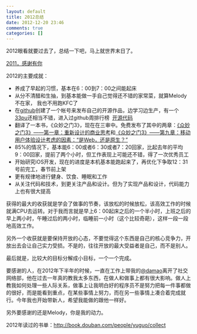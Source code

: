 ```yaml
---
layout: default
title: 2012总结
date: 2012-12-20 23:46
comments: true
categories: []
---
```

2012眼看就要过去了，总结一下吧，马上就世界末日了。

<a href="http://yuguo.us/weblog/2011-thank-you-melody/">2011，感谢有你</a>

2012的主要成就：
<ul>
	<li>养成了早起的习惯，基本在6：00到7：00之间能起床</li>
	<li>从分不清醋和生抽，到基本能做一手自己觉得还不错的家常菜，就算Melody不在家， 我也不用跑KFC了</li>
	<li>在<a href="https://github.com/yuguo/">github</a>创建了一个帐号来发布自己的开源作品，边学习边生产，有一个<a href="https://github.com/yuguo/33pu">33pu</a>还相当不错，进入过github周排行榜  <a href="http://yuguo.us/weblog/open-source-code/">开源代码</a></li>
	<li>翻译了一本书，《众妙之门3》，现在在三审中。免费发布了其中的两章：<a title="Permalink to 《众妙之门3》——第一章：重新设计的商业思考" href="http://yuguo.us/weblog/the-business-side-of-redesign/" rel="bookmark">《众妙之门3》——第一章：重新设计的商业思考</a>和<a title="Permalink to 《众妙之门3》——第九章：移动用户体验设计考虑的因素：“是Web，还是原生？”" href="http://yuguo.us/weblog/web-or-native-2/" rel="bookmark">《众妙之门3》——第九章：移动用户体验设计考虑的因素：“是Web，还是原生？”</a></li>
	<li>85%的情况下，基本能6：00或者6：30或者7：20回家，比起去年的平均9：00回家，提前了两个小时，但工作表现上可能还不错，得了一次优秀员工</li>
	<li>开始研究iOS开发，现在的进度是本机基本能跑起来了，再优化下争取12：31号前完工，春节前上架</li>
	<li>更有规律地进行健身、饮食、睡眠和工作</li>
	<li>从关注代码和技术，到更关注产品和设计。但为了实现产品和设计，代码能力上也有很大提高</li>
</ul>
获得的最大的收获就是学会了做事的节奏，该放松的时候放松，该高效工作的时候就满CPU去运转。对于我而言就是早上6：00起床之后的一个半小时，上班之后的早上两小时，午睡过后的两小时，临睡前一小时（这个比较奇葩），这样一段一段地高效工作。

另外一个收获就是要保持开放的心态，不要觉得这个东西是自己的核心竞争力，开放出去会让自己实力受损。不是的，往往开放的最大受益者是自己，而不是别人。

最后就是，比较大的目标分解成小目标，一个一个完成。

要感谢的人，在2012年下半年的时候，一直在工作上带我的<a href="http://ooxx.me/">@damao</a>离开了社交网络部，他在过去一年真的教我太多东西，在做人和做事上都有很大影响。做人上教我如何处理一些人际关系，做事上让我明白好的程序员不是努力把每一件事都做的很好，而是能看到重点，在某些事情上努力，而在另一些事情上凑合着完成就行。今年我也开始带新人，希望我能做的跟他一样好。

另外要感谢的还是Melody，你是我的动力。

2012年读过的书单：<a href="http://book.douban.com/people/yuguo/collect">http://book.douban.com/people/yuguo/collect</a>
